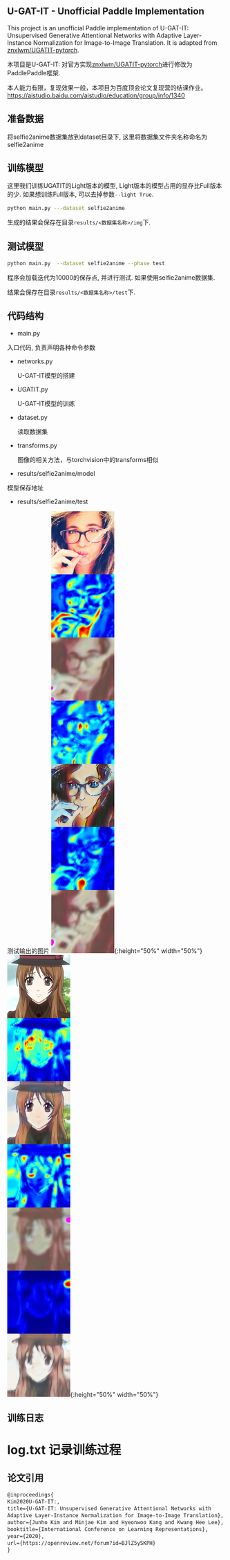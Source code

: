 ## U-GAT-IT - Unofficial Paddle Implementation
This project is an unofficial Paddle implementation of U-GAT-IT: Unsupervised Generative Attentional Networks with Adaptive Layer-Instance Normalization for Image-to-Image Translation. It is adapted from  [znxlwm/UGATIT-pytorch](https://github.com/znxlwm/UGATIT-pytorch).

本项目是U-GAT-IT: 对官方实现[znxlwm/UGATIT-pytorch](https://github.com/znxlwm/UGATIT-pytorch)进行修改为PaddlePaddle框架.

本人能力有限，复现效果一般，本项目为百度顶会论文复现营的结课作业。
https://aistudio.baidu.com/aistudio/education/group/info/1340


## 准备数据
将selfie2anime数据集放到dataset目录下, 这里将数据集文件夹名称命名为selfie2anime

## 训练模型

这里我们训练UGATIT的Light版本的模型, Light版本的模型占用的显存比Full版本的少. 如果想训练Full版本, 可以去掉参数`--light True`.

```bash
python main.py ---dataset selfie2anime
```

生成的结果会保存在目录`results/<数据集名称>/img`下.

## 测试模型
```bash
python main.py  --dataset selfie2anime --phase test
```
程序会加载迭代为10000的保存点, 并进行测试. 如果使用selfie2anime数据集.

结果会保存在目录`results/<数据集名称>/test`下.



## 代码结构

- main.py

入口代码, 负责声明各种命令参数

- networks.py

  U-GAT-IT模型的搭建

- UGATIT.py

  U-GAT-IT模型的训练

- dataset.py

  读取数据集

- transforms.py 

  图像的相关方法，与torchvision中的transforms相似

- results/selfie2anime/model
 
 模型保存地址
  
- results/selfie2anime/test

 测试输出的图片
 ![test/A2B_1.png](https://github.com/QinboZhao/UGATIT-Paddle/blob/master/results/selfie2anime/test/A2B_1.png){:height="50%" width="50%"}
 ![test/B2A_9.png](https://github.com/QinboZhao/UGATIT-Paddle/blob/master/results/selfie2anime/test/B2A_9.png){:height="50%" width="50%"}


## 训练日志
# log.txt 记录训练过程



## 论文引用

```
@inproceedings{
Kim2020U-GAT-IT:,
title={U-GAT-IT: Unsupervised Generative Attentional Networks with Adaptive Layer-Instance Normalization for Image-to-Image Translation},
author={Junho Kim and Minjae Kim and Hyeonwoo Kang and Kwang Hee Lee},
booktitle={International Conference on Learning Representations},
year={2020},
url={https://openreview.net/forum?id=BJlZ5ySKPH}
}
```
